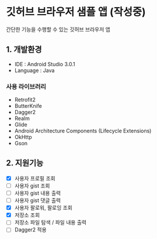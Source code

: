 # 깃허브 브라우저 샘플 앱 (작성중)

간단한 기능을 수행할 수 있는 깃허브 브라우저 앱

## 1. 개발환경

* IDE : Android Studio 3.0.1
* Language : Java

### 사용 라이브러리

* Retrofit2
* ButterKnife
* Dagger2
* Realm
* Glide
* Android Architecture Components (Lifecycle Extensions)
* OkHttp
* Gson

## 2. 지원기능

- [x] 사용자 프로필 조회
- [ ] 사용자 gist 조회
- [ ] 사용자 gist 내용 출력
- [ ] 사용자 gist 댓글 출력
- [X] 사용자 팔로워, 팔로잉 조회
- [x] 저장소 조회
- [ ] 저장소 파일 탐색 / 파일 내용 출력
- [ ] Dagger2 적용